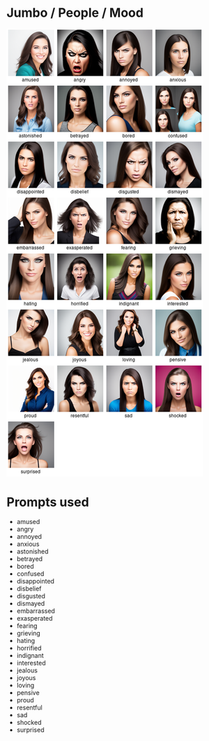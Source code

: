 # Jumbo / People / Mood

![Jumbo / People / Mood Stable Diffusion prompt examples](montage.png 'Jumbo / People / Mood Stable Diffusion prompt examples')

# Prompts used
- amused 
- angry 
- annoyed 
- anxious 
- astonished 
- betrayed 
- bored 
- confused 
- disappointed 
- disbelief 
- disgusted 
- dismayed 
- embarrassed 
- exasperated 
- fearing 
- grieving 
- hating 
- horrified 
- indignant 
- interested 
- jealous 
- joyous 
- loving 
- pensive 
- proud 
- resentful 
- sad 
- shocked 
- surprised 


